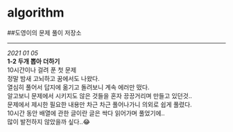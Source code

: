﻿# algorithm

##도영이의 문제 풀이 저장소  
***
*2021 01 05*  
**1-2 두개 뽑아 더하기**  
10시간이나 걸려 푼 첫 문제  
정말 밤새 고뇌하고 꿈에서도 나왔다.  
열심히 풀어서 답지에 옮기고 돌려보니 계속 에러만 떴다.  
알고보니 문제에서 시키지도 않은 것들을 혼자 끙끙거리며 만들고 있던것..  
문제에서 제시한 필요한 내용만 차근 차근 풀어나가니 의외로 쉽게 풀렸다.  
10시간 동안 배열에 관한 글이란 글은 싹다 읽어가며 풀었기에..  
많이 발전하지 않았을까 싶다..😂  
